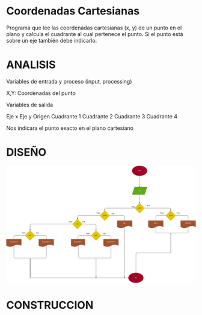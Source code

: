 # Coordenadas Cartesianas
Programa que lee las coordenadas cartesianas (x, y) de un punto en el plano y calcula el cuadrante al cual pertenece el punto. Si el punto está sobre un eje también debe indicarlo.

# ANALISIS

Variables de entrada y proceso (input, processing)

X,Y: Coordenadas del punto


Variables de salida

Eje x 
Eje y
Origen
Cuadrante 1
Cuadrante 2
Cuadrante 3
Cuadrante 4

Nos indicara el punto exacto en el plano cartesiano

# DISEÑO

![Diagrama de flujo](diagrama.png "diagrama de flujo")

# CONSTRUCCION